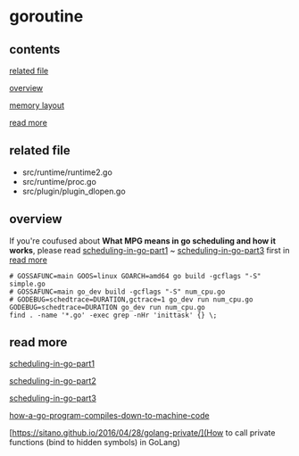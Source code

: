 # goroutine

## contents

[related file](#related-file)

[overview](#overview)

[memory layout](#memory-layout)

[read more](#read-more)

## related file

* src/runtime/runtime2.go
* src/runtime/proc.go
* src/plugin/plugin_dlopen.go

## overview

If you're coufused about **What MPG means in go scheduling and how it works**, please read [scheduling-in-go-part1](https://www.ardanlabs.com/blog/2018/08/scheduling-in-go-part1.html) ~ [scheduling-in-go-part3](https://www.ardanlabs.com/blog/2018/12/scheduling-in-go-part3.html) first in [read more](#read-more)

```shell
# GOSSAFUNC=main GOOS=linux GOARCH=amd64 go build -gcflags "-S" simple.go
# GOSSAFUNC=main go_dev build -gcflags "-S" num_cpu.go
# GODEBUG=schedtrace=DURATION,gctrace=1 go_dev run num_cpu.go
GODEBUG=schedtrace=DURATION go_dev run num_cpu.go
find . -name '*.go' -exec grep -nHr 'inittask' {} \;
```





 ## read more

[scheduling-in-go-part1](https://www.ardanlabs.com/blog/2018/08/scheduling-in-go-part1.html)

[scheduling-in-go-part2](https://www.ardanlabs.com/blog/2018/08/scheduling-in-go-part2.html)

[scheduling-in-go-part3](https://www.ardanlabs.com/blog/2018/12/scheduling-in-go-part3.html)

[how-a-go-program-compiles-down-to-machine-code](https://getstream.io/blog/how-a-go-program-compiles-down-to-machine-code/)

[https://sitano.github.io/2016/04/28/golang-private/](How to call private functions (bind to hidden symbols) in GoLang)

